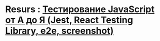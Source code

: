 # Resurs : [Тестирование JavaScript от А до Я (Jest, React Testing Library, e2e, screenshot)](https://www.youtube.com/watch?v=y2emL1fMRyY)